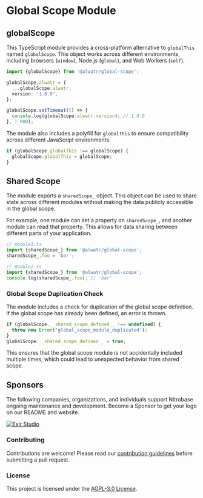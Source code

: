 # Global Scope Module

## globalScope

This TypeScript module provides a cross-platform alternative to `globalThis` named `globalScope`. This object works across different environments, including browsers (`window`), Node.js (`global`), and Web Workers (`self`).

```typescript
import {globalScope} from '@alwatr/global-scope';

globalScope.alwatr = {
  ...globalScope.alwatr,
  version: '1.0.0',
};

globalScope.setTimeout(() => {
  console.log(globalScope.alwatr.version); // 1.0.0
}, 1_000);
```

The module also includes a polyfill for `globalThis` to ensure compatibility across different JavaScript environments.

```typescript
if (globalScope.globalThis !== globalScope) {
  globalScope.globalThis = globalScope;
}
```

## Shared Scope

The module exports a `sharedScope_` object. This object can be used to share state across different modules without making the data publicly accessible in the global scope.

For example, one module can set a property on `sharedScope_`, and another module can read that property. This allows for data sharing between different parts of your application.

```typescript
// module1.ts
import {sharedScope_} from '@alwatr/global-scope';
sharedScope_.foo = 'bar';
```

```typescript
// module2.ts
import {sharedScope_} from '@alwatr/global-scope';
console.log(sharedScope_.foo); // 'bar'
```

### Global Scope Duplication Check

The module includes a check for duplication of the global scope definition. If the global scope has already been defined, an error is thrown.

```typescript
if (globalScope.__shared_scope_defined__ !== undefined) {
  throw new Error('global_scope_module_duplicated');
}
globalScope.__shared_scope_defined__ = true;
```

This ensures that the global scope module is not accidentally included multiple times, which could lead to unexpected behavior from shared scope.

## Sponsors

The following companies, organizations, and individuals support Nitrobase ongoing maintenance and development. Become a Sponsor to get your logo on our README and website.

[![Exir Studio](https://avatars.githubusercontent.com/u/181194967?s=200&v=4)](https://exirstudio.com)

### Contributing

Contributions are welcome! Please read our [contribution guidelines](https://github.com/Alwatr/.github/blob/next/CONTRIBUTING.md) before submitting a pull request.

### License

This project is licensed under the [AGPL-3.0 License](LICENSE).
